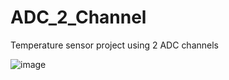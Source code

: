 # ADC_2_Channel
Temperature sensor project using 2 ADC channels

![image](https://github.com/dudustein23/Micros_II/assets/111469427/cacab754-1db0-4158-8b36-b42e6818631f)
